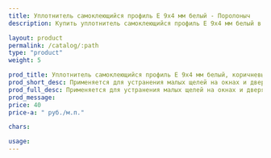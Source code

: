 ```yaml
---
title: Уплотнитель самоклеющийся профиль E 9х4 мм белый - Поролоныч
description: Купить уплотнитель самоклеющийся профиль Е 9х4 мм белый в розницу с доставкой по Москве.

layout: product
permalink: /catalog/:path
type: "product"
weight: 5

prod_title: Уплотнитель самоклеющийся профиль Е 9х4 мм белый, коричневый
prod_short_desc: Применяется для устранения малых щелей на окнах и дверях.
prod_full_desc: Применяется для устранения малых щелей на окнах и дверях.
prod_message:
price: 40
price-a: " руб./м.п."

chars:

usage:
---
```


